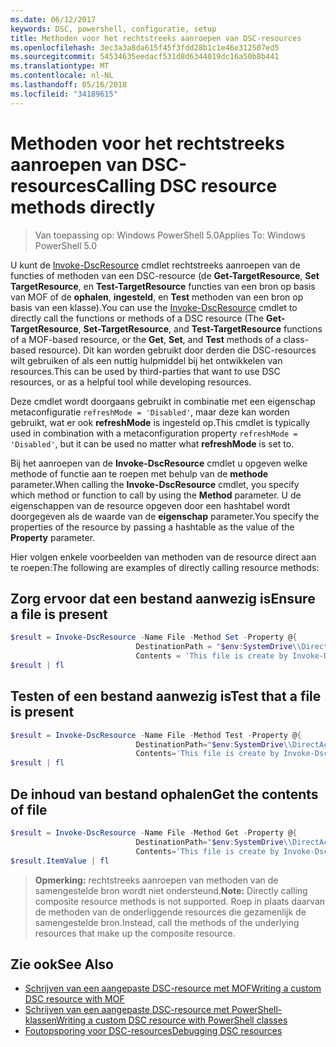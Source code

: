```yaml
---
ms.date: 06/12/2017
keywords: DSC, powershell, configuratie, setup
title: Methoden voor het rechtstreeks aanroepen van DSC-resources
ms.openlocfilehash: 3ec3a3a8da615f45f3fdd28b1c1e46e312507ed5
ms.sourcegitcommit: 54534635eedacf531d8d6344019dc16a50b8b441
ms.translationtype: MT
ms.contentlocale: nl-NL
ms.lasthandoff: 05/16/2018
ms.locfileid: "34189615"
---
```

# <a name="calling-dsc-resource-methods-directly"></a><span data-ttu-id="9ba75-103">Methoden voor het rechtstreeks aanroepen van DSC-resources</span><span class="sxs-lookup"><span data-stu-id="9ba75-103">Calling DSC resource methods directly</span></span>

><span data-ttu-id="9ba75-104">Van toepassing op: Windows PowerShell 5.0</span><span class="sxs-lookup"><span data-stu-id="9ba75-104">Applies To: Windows PowerShell 5.0</span></span>

<span data-ttu-id="9ba75-105">U kunt de [Invoke-DscResource](https://technet.microsoft.com/library/mt517869.aspx) cmdlet rechtstreeks aanroepen van de functies of methoden van een DSC-resource (de **Get-TargetResource**, **Set TargetResource**, en  **Test-TargetResource** functies van een bron op basis van MOF of de **ophalen**, **ingesteld**, en **Test** methoden van een bron op basis van een klasse).</span><span class="sxs-lookup"><span data-stu-id="9ba75-105">You can use the [Invoke-DscResource](https://technet.microsoft.com/library/mt517869.aspx) cmdlet to directly call the functions or methods of a DSC resource (The **Get-TargetResource**, **Set-TargetResource**, and **Test-TargetResource** functions of a MOF-based resource, or the **Get**, **Set**, and **Test** methods of a class-based resource).</span></span>
<span data-ttu-id="9ba75-106">Dit kan worden gebruikt door derden die DSC-resources wilt gebruiken of als een nuttig hulpmiddel bij het ontwikkelen van resources.</span><span class="sxs-lookup"><span data-stu-id="9ba75-106">This can be used by third-parties that want to use DSC resources, or as a helpful tool while developing resources.</span></span>

<span data-ttu-id="9ba75-107">Deze cmdlet wordt doorgaans gebruikt in combinatie met een eigenschap metaconfiguratie `refreshMode = 'Disabled'`, maar deze kan worden gebruikt, wat er ook **refreshMode** is ingesteld op.</span><span class="sxs-lookup"><span data-stu-id="9ba75-107">This cmdlet is typically used in combination with a metaconfiguration property `refreshMode = 'Disabled'`, but it can be used no matter what **refreshMode** is set to.</span></span>

<span data-ttu-id="9ba75-108">Bij het aanroepen van de **Invoke-DscResource** cmdlet u opgeven welke methode of functie aan te roepen met behulp van de **methode** parameter.</span><span class="sxs-lookup"><span data-stu-id="9ba75-108">When calling the **Invoke-DscResource** cmdlet, you specify which method or function to call by using the **Method** parameter.</span></span> <span data-ttu-id="9ba75-109">U de eigenschappen van de resource opgeven door een hashtabel wordt doorgegeven als de waarde van de **eigenschap** parameter.</span><span class="sxs-lookup"><span data-stu-id="9ba75-109">You specify the properties of the resource by passing a hashtable as the value of the **Property** parameter.</span></span>

<span data-ttu-id="9ba75-110">Hier volgen enkele voorbeelden van methoden van de resource direct aan te roepen:</span><span class="sxs-lookup"><span data-stu-id="9ba75-110">The following are examples of directly calling resource methods:</span></span>

## <a name="ensure-a-file-is-present"></a><span data-ttu-id="9ba75-111">Zorg ervoor dat een bestand aanwezig is</span><span class="sxs-lookup"><span data-stu-id="9ba75-111">Ensure a file is present</span></span>

```powershell
$result = Invoke-DscResource -Name File -Method Set -Property @{
                            DestinationPath = "$env:SystemDrive\\DirectAccess.txt";
                            Contents = 'This file is create by Invoke-DscResource'} -Verbose
$result | fl
```

## <a name="test-that-a-file-is-present"></a><span data-ttu-id="9ba75-112">Testen of een bestand aanwezig is</span><span class="sxs-lookup"><span data-stu-id="9ba75-112">Test that a file is present</span></span>

```powershell
$result = Invoke-DscResource -Name File -Method Test -Property @{
                            DestinationPath="$env:SystemDrive\\DirectAccess.txt";
                            Contents='This file is create by Invoke-DscResource'} -Verbose
$result | fl
```

## <a name="get-the-contents-of-file"></a><span data-ttu-id="9ba75-113">De inhoud van bestand ophalen</span><span class="sxs-lookup"><span data-stu-id="9ba75-113">Get the contents of file</span></span>

```powershell
$result = Invoke-DscResource -Name File -Method Get -Property @{
                            DestinationPath="$env:SystemDrive\\DirectAccess.txt";
                            Contents='This file is create by Invoke-DscResource'} -Verbose
$result.ItemValue | fl
```

><span data-ttu-id="9ba75-114">**Opmerking:** rechtstreeks aanroepen van methoden van de samengestelde bron wordt niet ondersteund.</span><span class="sxs-lookup"><span data-stu-id="9ba75-114">**Note:** Directly calling composite resource methods is not supported.</span></span> <span data-ttu-id="9ba75-115">Roep in plaats daarvan de methoden van de onderliggende resources die gezamenlijk de samengestelde bron.</span><span class="sxs-lookup"><span data-stu-id="9ba75-115">Instead, call the methods of the underlying resources that make up the composite resource.</span></span>

## <a name="see-also"></a><span data-ttu-id="9ba75-116">Zie ook</span><span class="sxs-lookup"><span data-stu-id="9ba75-116">See Also</span></span>
- [<span data-ttu-id="9ba75-117">Schrijven van een aangepaste DSC-resource met MOF</span><span class="sxs-lookup"><span data-stu-id="9ba75-117">Writing a custom DSC resource with MOF</span></span>](authoringResourceMOF.md)
- [<span data-ttu-id="9ba75-118">Schrijven van een aangepaste DSC-resource met PowerShell-klassen</span><span class="sxs-lookup"><span data-stu-id="9ba75-118">Writing a custom DSC resource with PowerShell classes</span></span>](authoringResourceClass.md)
- [<span data-ttu-id="9ba75-119">Foutopsporing voor DSC-resources</span><span class="sxs-lookup"><span data-stu-id="9ba75-119">Debugging DSC resources</span></span>](debugResource.md)